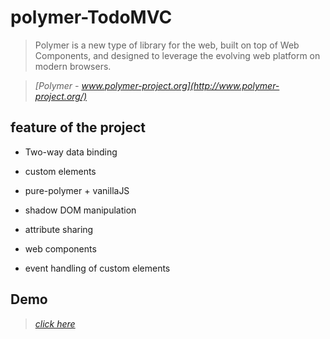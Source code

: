 # polymer-TodoMVC

> Polymer is a new type of library for the web, built on top of Web Components, and designed to leverage the evolving web platform on modern browsers.

> _[Polymer - www.polymer-project.org](http://www.polymer-project.org/)_

## feature of the project


* Two-way data binding
                   
* custom elements
                   
* pure-polymer + vanillaJS

* shadow DOM manipulation

* attribute sharing

* web components

* event handling of custom elements

## Demo

> _[click here](http://dhaval-infostretch.github.io/)_
                    